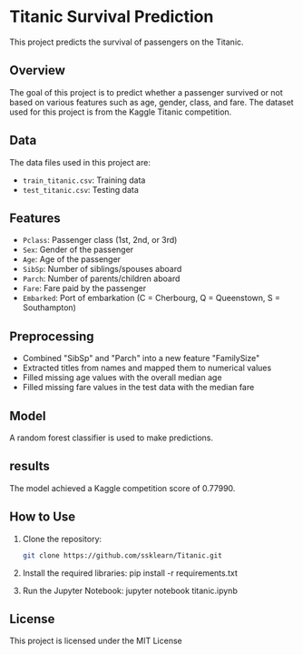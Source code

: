 # Titanic Survival Prediction

This project predicts the survival of passengers on the Titanic.

## Overview

The goal of this project is to predict whether a passenger survived or not based on various features such as age, gender, class, and fare. The dataset used for this project is from the Kaggle Titanic competition.

## Data

The data files used in this project are:
- `train_titanic.csv`: Training data
- `test_titanic.csv`: Testing data

## Features

- `Pclass`: Passenger class (1st, 2nd, or 3rd)
- `Sex`: Gender of the passenger
- `Age`: Age of the passenger
- `SibSp`: Number of siblings/spouses aboard
- `Parch`: Number of parents/children aboard
- `Fare`: Fare paid by the passenger
- `Embarked`: Port of embarkation (C = Cherbourg, Q = Queenstown, S = Southampton)

## Preprocessing

- Combined "SibSp" and "Parch" into a new feature "FamilySize"
- Extracted titles from names and mapped them to numerical values
- Filled missing age values with the overall median age
- Filled missing fare values in the test data with the median fare

## Model

A random forest classifier is used to make predictions.

## results

The model achieved a Kaggle competition score of 0.77990.

## How to Use

1. Clone the repository:

   ```bash
   git clone https://github.com/ssklearn/Titanic.git

1. Install the required libraries:
   pip install -r requirements.txt
2. Run the Jupyter Notebook:
   jupyter notebook titanic.ipynb

## License

This project is licensed under the MIT License
